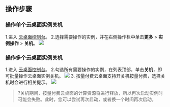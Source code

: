 ## 操作步骤
### 操作单个云桌面实例关机
1.进入 [云桌面控制台](https://console.cloud.tencent.com/cvd)。
2.选择需要操作的实例，并在右侧操作栏中单击**更多** > **实例操作** > **关机**。
![](https://qcloudimg.tencent-cloud.cn/raw/80bc51a8bd79573c10e3610b7422d21a.png)

### 操作多个云桌面实例关机
1.进入 [云桌面控制台](https://console.cloud.tencent.com/cvd)。
2.勾选所有需要操作的实例，在列表顶部，单击**关机**，即可批量操作云桌面实例关机。
![](https://main.qcloudimg.com/raw/79a0a68664edac890bf5940072f2fbae.png)
3. 按量付费云桌面支持开关机按量付费，选择关机时会进行相关提示。
![](https://qcloudimg.tencent-cloud.cn/raw/71de2531511aaf6f01cb1d5ee11435e3.png)
>?关机期间，按量付费云桌面的计算资源将进行释放，所以再次启动实例时可能会失败。此时，您可以尝试再次启动，或者换一个时间再次启动。
